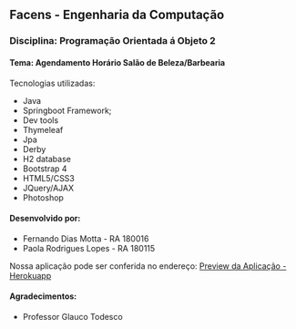 ## Facens - Engenharia da Computação
### Disciplina: Programação Orientada á Objeto 2
#### Tema: Agendamento Horário Salão de Beleza/Barbearia
Tecnologias utilizadas:
- Java
- Springboot Framework;
- Dev tools
- Thymeleaf
- Jpa
- Derby
- H2 database
- Bootstrap 4
- HTML5/CSS3
- JQuery/AJAX
- Photoshop

#### Desenvolvido por:
- Fernando Dias Motta - RA 180016
- Paola Rodrigues Lopes - RA 180115

Nossa aplicação pode ser conferida no endereço:
[Preview da Aplicação - Herokuapp](https://atividade-final-paola-fernando.herokuapp.com/)

#### Agradecimentos:
- Professor Glauco Todesco
